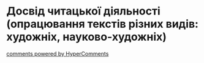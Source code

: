 <div id="hypercomments_widget" class="js-hypercomments-widget invisible"></div>

Досвід читацької діяльності (опрацювання текстів різних видів: художніх, науково-художніх)
=============================================

<div class="js-hypercomments-container">
    <a href="http://hypercomments.com" class="hc-link" title="comments widget">comments powered by HyperComments</a>
</div>